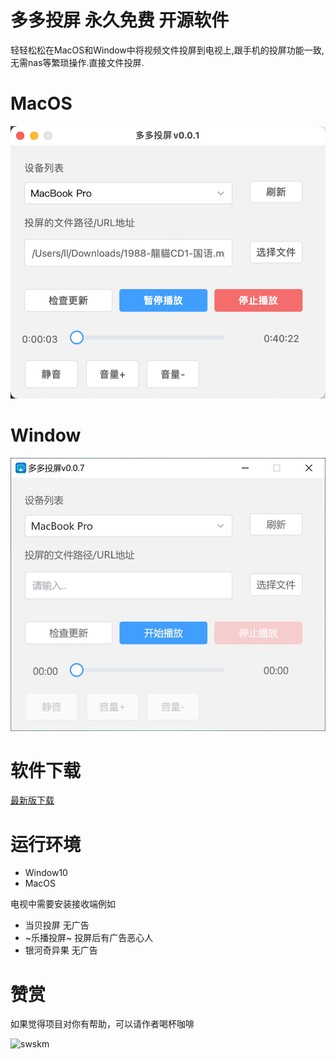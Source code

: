 # 多多投屏 永久免费 开源软件

轻轻松松在MacOS和Window中将视频文件投屏到电视上,跟手机的投屏功能一致,无需nas等繁琐操作.直接文件投屏.

# MacOS
![image-20231109005542075](./assets/image-20231109005542075.png)
# Window
![image-20220730180009303](./assets/w.jpg)

# 软件下载

[最新版下载](https://github.com/duolabmeng6/projection_screen_tv/releases)

# 运行环境

* Window10
* MacOS

电视中需要安装接收端例如

* 当贝投屏 无广告
* ~乐播投屏~ 投屏后有广告恶心人
* 银河奇异果 无广告

# 赞赏

如果觉得项目对你有帮助，可以请作者喝杯咖啡

![swskm](https://github.com/user-attachments/assets/83557145-89aa-4c34-9cbf-a6e31701b702)
